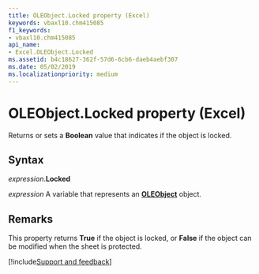 ```yaml
---
title: OLEObject.Locked property (Excel)
keywords: vbaxl10.chm415085
f1_keywords:
- vbaxl10.chm415085
api_name:
- Excel.OLEObject.Locked
ms.assetid: b4c18627-362f-57d6-6cb6-daeb4aebf307
ms.date: 05/02/2019
ms.localizationpriority: medium
---
```



# OLEObject.Locked property (Excel)

Returns or sets a **Boolean** value that indicates if the object is locked.


## Syntax

_expression_.**Locked**

_expression_ A variable that represents an **[OLEObject](Excel.OLEObject.md)** object.


## Remarks

This property returns **True** if the object is locked, or **False** if the object can be modified when the sheet is protected.




[!include[Support and feedback](~/includes/feedback-boilerplate.md)]
